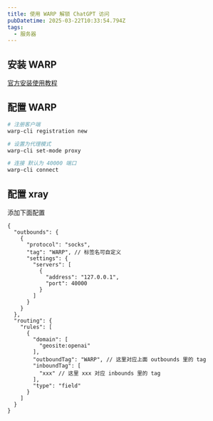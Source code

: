 ```yaml
---
title: 使用 WARP 解锁 ChatGPT 访问
pubDatetime: 2025-03-22T10:33:54.794Z
tags:
  - 服务器
---
```


## 安装 WARP

[官方安装使用教程](https://developers.cloudflare.com/warp-client/get-started/linux/)

## 配置 WARP

```bash
# 注册客户端
warp-cli registration new

# 设置为代理模式
warp-cli set-mode proxy

# 连接 默认为 40000 端口
warp-cli connect
```

## 配置 xray

添加下面配置

```jsonc
{
  "outbounds": {
    {
      "protocol": "socks",
      "tag": "WARP", // 标签名可自定义
      "settings": {
        "servers": [
          {
            "address": "127.0.0.1",
            "port": 40000
          }
        ]
      }
    }
  },
  "routing": {
    "rules": [
      {
        "domain": [
          "geosite:openai"
        ],
        "outboundTag": "WARP", // 这里对应上面 outbounds 里的 tag
        "inboundTag": [
          "xxx" // 这里 xxx 对应 inbounds 里的 tag
        ],
        "type": "field"
      }
    ]
  }
}
```
